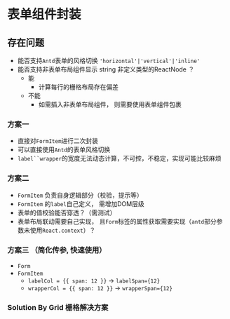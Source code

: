 # 表单组件封装

## 存在问题
- 能否支持`Antd`表单的风格切换 `'horizontal'|'vertical'|'inline'`
- 能否支持非表单布局组件显示 string 非定义类型的ReactNode ？
  - 能
    - 计算每行的栅格布局存在偏差
  - 不能
    - 如需插入非表单布局组件， 则需要使用表单组件包裹

### 方案一
- 直接对`FormItem`进行二次封装
- 可以直接使用`Antd`的表单风格切换
- `label``wrapper`的宽度无法动态计算，不可控，不稳定，实现可能比较麻烦

### 方案二
- `FormItem` 负责自身逻辑部分（校验，提示等）
- `FormItem` 的`label`自己定义， 需增加DOM层级
- 表单的值校验能否穿透？（需测试）
- 表单布局联动需要自己实现， 且`Form`标签的属性获取需要实现（`antd`部分参数未使用`React.context`）？

### 方案三 （简化传参, 快速使用）
- `Form`
- `FormItem`
  - `labelCol = {{ span: 12 }}` -> `labelSpan={12}`
  - `wrapperCol = {{ span: 12 }}` -> `wrapperSpan={12}`

### Solution By Grid 栅格解决方案

